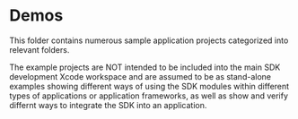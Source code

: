 # Demos

This folder contains numerous sample application projects categorized into relevant folders.

The example projects are NOT intended to be included into the main SDK development Xcode workspace and 
are assumed to be as stand-alone examples showing different ways of using the SDK modules
within different types of applications or application frameworks, as well as show and verify differnt ways 
to integrate the SDK into an application.
